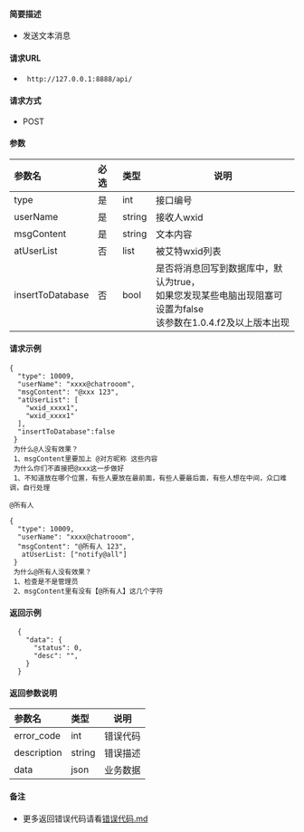 
#### 简要描述

- 发送文本消息

#### 请求URL
- ` http://127.0.0.1:8888/api/`
  
#### 请求方式
- POST 

#### 参数

| 参数名              | 必选 | 类型     | 说明                                                                       |   
|:-----------------|:---|:-------|--------------------------------------------------------------------------|   
| type             | 是  | int    | 接口编号                                                                     |   
| userName         | 是  | string | 接收人wxid                                                                  |   
| msgContent       | 是  | string | 文本内容                                                                     |   
| atUserList       | 否  | list   | 被艾特wxid列表                                                                |   
| insertToDatabase | 否  | bool   | 是否将消息回写到数据库中，默认为true，<br/>如果您发现某些电脑出现阻塞可设置为false<br/>该参数在1.0.4.f2及以上版本出现 |   

#### 请求示例

```
{
  "type": 10009,
  "userName": "xxxx@chatrooom",
  "msgContent": "@xxx 123",
  "atUserList": [
    "wxid_xxxx1",
    "wxid_xxxx1"
  ],
  "insertToDatabase":false
 } 
 为什么@人没有效果？
 1、msgContent里要加上 @对方昵称 这些内容
 为什么你们不直接把@xxx这一步做好
 1、不知道放在哪个位置，有些人要放在最前面，有些人要最后面，有些人想在中间，众口难调，自行处理
 
@所有人

{
  "type": 10009,
  "userName": "xxxx@chatrooom",
  "msgContent": "@所有人 123",
   atUserList: ["notify@all"]
 } 
 为什么@所有人没有效果？
 1、检查是不是管理员
 2、msgContent里有没有【@所有人】这几个字符
```

#### 返回示例 

``` 
  {
    "data": {
      "status": 0,
      "desc": "",
    }
  }
```

#### 返回参数说明 

| 参数名         | 类型     | 说明   |   
|:------------|:-------|------|   
| error_code  | int    | 错误代码 |   
| description | string | 错误描述 |   
| data        | json   | 业务数据 |   

#### 备注 

- 更多返回错误代码请看[错误代码.md](../错误代码.md)




